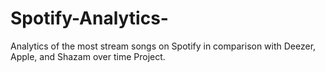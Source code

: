 # Spotify-Analytics-
Analytics of the most stream songs on Spotify in comparison with Deezer, Apple, and Shazam over time Project.
